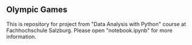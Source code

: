 ## Olympic Games
This is repository for project from "Data Analysis with Python" course at Fachhochschule Salzburg. Please open "notebook.ipynb" for more information.